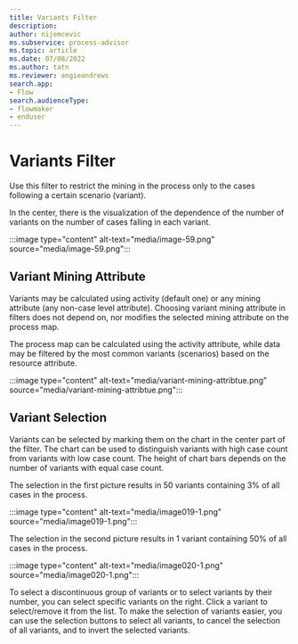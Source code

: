 ```yaml
---
title: Variants Filter
description:
author: nijemcevic
ms.subservice: process-advisor
ms.topic: article
ms.date: 07/08/2022
ms.author: tatn
ms.reviewer: angieandrews
search.app:
- Flow
search.audienceType:
- flowmaker
- enduser
---
```


# Variants Filter

Use this filter to restrict the mining in the process only to the cases following a certain scenario (variant).

In the center, there is the visualization of the dependence of the number of variants on the number of cases falling in each variant.

:::image type="content" alt-text="media/image-59.png" source="media/image-59.png":::

## Variant Mining Attribute

Variants may be calculated using activity (default one) or any mining attribute (any non-case level attribute). Choosing variant mining attribute in filters does not depend on, nor modifies the selected mining attribute on the process map.

The process map can be calculated using the activity attribute, while data may be filtered by the most common variants (scenarios) based on the resource attribute.

:::image type="content" alt-text="media/variant-mining-attribtue.png" source="media/variant-mining-attribtue.png":::

## Variant Selection

Variants can be selected by marking them on the chart in the center part of the filter. The chart can be used to distinguish variants with high case count from variants with low case count. The height of chart bars depends on the number of variants with equal case count.

The selection in the first picture results in 50 variants containing 3% of all cases in the process.

:::image type="content" alt-text="media/image019-1.png" source="media/image019-1.png":::

The selection in the second picture results in 1 variant containing 50% of all cases in the process.

:::image type="content" alt-text="media/image020-1.png" source="media/image020-1.png":::

To select a discontinuous group of variants or to select variants by their number, you can select specific variants on the right. Click a variant to select/remove it from the list. To make the selection of variants easier, you can use the selection buttons to select all variants, to cancel the selection of all variants, and to invert the selected variants.



